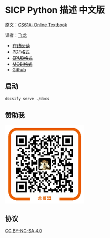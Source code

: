 # SICP Python 描述 中文版

原文：[CS61A: Online Textbook](http://www-inst.eecs.berkeley.edu/~cs61a/sp12/book/)

译者：[飞龙](https://github.com/wizardforcel)

+ ~~[在线阅读](https://www.gitbook.com/book/wizardforcel/sicp-py/details)~~
+ ~~[PDF格式](https://www.gitbook.com/download/pdf/book/wizardforcel/sicp-py)~~
+ ~~[EPUB格式](https://www.gitbook.com/download/epub/book/wizardforcel/sicp-py)~~
+ ~~[MOBI格式](https://www.gitbook.com/download/mobi/book/wizardforcel/sicp-py)~~
+ [Github](https://github.com/wizardforcel/sicp-py-zh)

## 启动

```bash
docsify serve ./docs
```

## 赞助我

![](img/qr_alipay.png)

## 协议

[CC BY-NC-SA 4.0](http://creativecommons.org/licenses/by-nc-sa/4.0/)
